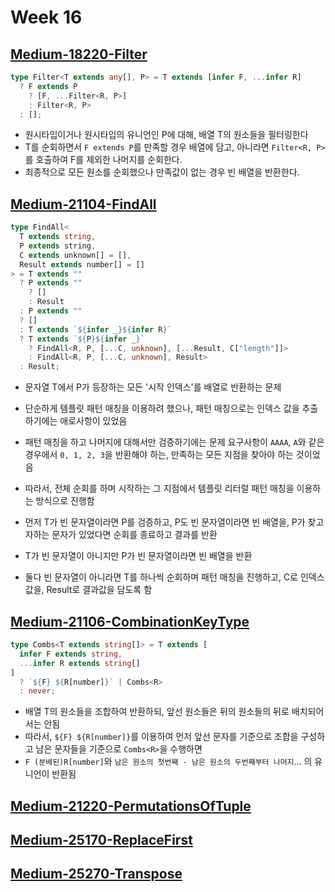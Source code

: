 # Week 16

## [Medium-18220-Filter](./medium/18220-filter.ts)

```ts
type Filter<T extends any[], P> = T extends [infer F, ...infer R]
  ? F extends P
    ? [F, ...Filter<R, P>]
    : Filter<R, P>
  : [];
```

- 원시타입이거나 원시타입의 유니언인 P에 대해, 배열 T의 원소들을 필터링한다
- T를 순회하면서 `F extends P`를 만족할 경우 배열에 담고, 아니라면 `Filter<R, P>`를 호출하여 F를 제외한 나머지를 순회한다.
- 최종적으로 모든 원소를 순회했으나 만족값이 없는 경우 빈 배열을 반환한다.

## [Medium-21104-FindAll](./medium/21104-find-all.ts)

```ts
type FindAll<
  T extends string,
  P extends string,
  C extends unknown[] = [],
  Result extends number[] = []
> = T extends ""
  ? P extends ""
    ? []
    : Result
  : P extends ""
  ? []
  : T extends `${infer _}${infer R}`
  ? T extends `${P}${infer _}`
    ? FindAll<R, P, [...C, unknown], [...Result, C["length"]]>
    : FindAll<R, P, [...C, unknown], Result>
  : Result;
```

- 문자열 T에서 P가 등장하는 모든 '시작 인덱스'를 배열로 반환하는 문제
- 단순하게 템플릿 패턴 매칭을 이용하려 했으나, 패턴 매칭으로는 인덱스 값을 추출하기에는 애로사항이 있었음
- 패턴 매칭을 하고 나머지에 대해서만 검증하기에는 문제 요구사항이 `AAAA`, `A`와 같은 경우에서 `0, 1, 2, 3`을 반환해야 하는, 만족하는 모든 지점을 찾아야 하는 것이었음
- 따라서, 전체 순회를 하며 시작하는 그 지점에서 템플릿 리터럴 패턴 매칭을 이용하는 방식으로 진행함

- 먼저 T가 빈 문자열이라면 P를 검증하고, P도 빈 문자열이라면 빈 배열을, P가 찾고자하는 문자가 있었다면 순회를 종료하고 결과를 반환
- T가 빈 문자열이 아니지만 P가 빈 문자열이라면 빈 배열을 반환
- 둘다 빈 문자열이 아니라면 T를 하나씩 순회하며 패턴 매칭을 진행하고, C로 인덱스값을, Result로 결과값을 담도록 함

## [Medium-21106-CombinationKeyType](./medium/21106-combination-key-type.ts)

```ts
type Combs<T extends string[]> = T extends [
  infer F extends string,
  ...infer R extends string[]
]
  ? `${F} ${R[number]}` | Combs<R>
  : never;
```

- 배열 T의 원소들을 조합하여 반환하되, 앞선 원소들은 뒤의 원소들의 뒤로 배치되어서는 안됨
- 따라서, `${F} ${R[number]}`를 이용하여 먼저 앞선 문자를 기준으로 조합을 구성하고 남은 문자들을 기준으로 `Combs<R>`을 수행하면
- `F (분배된)R[number]`와 `남은 원소의 첫번째 - 남은 원소의 두번째부터 나머지`... 의 유니언이 반환됨

## [Medium-21220-PermutationsOfTuple](./medium/21220-permutations-of-tuple.ts)

## [Medium-25170-ReplaceFirst](./medium/25170-replace-first.ts)

## [Medium-25270-Transpose](./medium/25270-transpose.ts)
